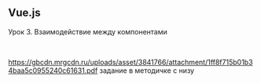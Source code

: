 ## Vue.js

Урок 3. Взаимодействие между компонентами

<br>

https://gbcdn.mrgcdn.ru/uploads/asset/3841766/attachment/1ff8f715b01b34baa5c0955240c61631.pdf
задание в методичке с низу